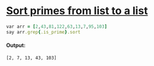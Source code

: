 [1]: https://rosettacode.org/wiki/Sort_primes_from_list_to_a_list

# [Sort primes from list to a list][1]

```ruby
var arr = [2,43,81,122,63,13,7,95,103]
say arr.grep{.is_prime}.sort
```

#### Output:
```
[2, 7, 13, 43, 103]
```
